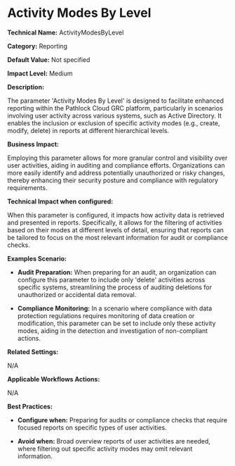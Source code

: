 # Activity Modes By Level

**Technical Name:** ActivityModesByLevel

**Category:** Reporting

**Default Value:** Not specified

**Impact Level:** Medium

**Description:**

The parameter 'Activity Modes By Level' is designed to facilitate enhanced reporting within the Pathlock Cloud GRC platform, particularly in scenarios involving user activity across various systems, such as Active Directory. It enables the inclusion or exclusion of specific activity modes (e.g., create, modify, delete) in reports at different hierarchical levels.

**Business Impact:**

Employing this parameter allows for more granular control and visibility over user activities, aiding in auditing and compliance efforts. Organizations can more easily identify and address potentially unauthorized or risky changes, thereby enhancing their security posture and compliance with regulatory requirements.

**Technical Impact when configured:**

When this parameter is configured, it impacts how activity data is retrieved and presented in reports. Specifically, it allows for the filtering of activities based on their modes at different levels of detail, ensuring that reports can be tailored to focus on the most relevant information for audit or compliance checks.

**Examples Scenario:**

- **Audit Preparation:** When preparing for an audit, an organization can configure this parameter to include only 'delete' activities across specific systems, streamlining the process of auditing deletions for unauthorized or accidental data removal.
  
- **Compliance Monitoring:** In a scenario where compliance with data protection regulations requires monitoring of data creation or modification, this parameter can be set to include only these activity modes, aiding in the detection and investigation of non-compliant actions.

**Related Settings:**

N/A

**Applicable Workflows Actions:** 

N/A

**Best Practices:** 

- **Configure when:** Preparing for audits or compliance checks that require focused reports on specific types of user activities.
  
- **Avoid when:** Broad overview reports of user activities are needed, where filtering out specific activity modes may omit relevant information.